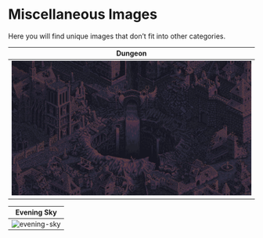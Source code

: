 # Miscellaneous Images

Here you will find unique images that don’t fit into other categories.

| **Dungeon**                                          |
| ----------------------------------------------------- |
| ![dungeon](misc/dungeon.png)                         |

| **Evening Sky**                                      |
| ----------------------------------------------------- |
| ![evening-sky](misc/evening-sky.png)                |
